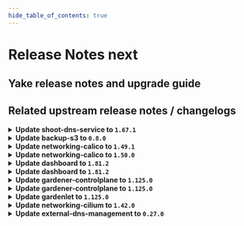 ```yaml
---
hide_table_of_contents: true
---
```


# Release Notes next

## Yake release notes and upgrade guide

## Related upstream release notes / changelogs


<details>
<summary><b>Update shoot-dns-service to <code>1.67.1</code></b></summary>

# [gardener/gardener-extension-shoot-dns-service]

## 🐛 Bug Fixes

- `[OPERATOR]` Update CRD for `DNSEntry` (missing field `.status.dnsName`) (cherry-picking of #517) by @MartinWeindel [#520]


</details>

<details>
<summary><b>Update backup-s3 to <code>0.8.0</code></b></summary>

## General Changes

* improve resource naming of chart by using fullname rather than the static gardener-extension-backup-s3 (#18) @nschad
* Harden deployment to comply with pod security standard "restricted" (#19) @MichaelEischer


</details>

<details>
<summary><b>Update networking-calico to <code>1.49.1</code></b></summary>

# [gardener/gardener-extension-networking-calico]

## ⚠️ Breaking Changes

- `[OPERATOR]` `networking-calico` no longer supports Shoots with Кubernetes version <= 1.28. by @RadaBDimitrova [#684]
## 🏃 Others

- `[OPERATOR]` Admission controller and reconciliation now check the content of the networking provider configuration for validity and report problems. by @DockToFuture [#669]
- `[OPERATOR]` Enable the `usePodCidr` option for `ipam.cidr` during input validation. by @DockToFuture [#690]
- `[OPERATOR]` export testresults as inlined ocm-resource by @heldkat [#686]
- `[OPERATOR]` Fixes a bug in Prometheus ScrapeConfigs that prevented Calico metrics from being collected. by @rickardsjp [#692]


</details>

<details>
<summary><b>Update networking-calico to <code>1.50.0</code></b></summary>

# [gardener/gardener-extension-networking-calico]

## ⚠️ Breaking Changes

- `[OPERATOR]` `networking-calico` no longer supports Shoots with Кubernetes version <= 1.28. by @RadaBDimitrova [#684]
## 🏃 Others

- `[OPERATOR]` Fixes a bug in Prometheus ScrapeConfigs that prevented Calico metrics from being collected. by @rickardsjp [#692]
- `[OPERATOR]` Admission controller and reconciliation now check the content of the networking provider configuration for validity and report problems. by @DockToFuture [#669]
- `[OPERATOR]` Enable the `usePodCidr` option for `ipam.cidr` during input validation. by @DockToFuture [#690]
- `[OPERATOR]` export testresults as inlined ocm-resource by @heldkat [#686]


</details>

<details>
<summary><b>Update dashboard to <code>1.81.2</code></b></summary>

# [gardener/dashboard]

## 🐛 Bug Fixes

- `[USER]` Fixes the sync back of changes from the ui to the shoot editor in the worker dialog by @gardener-github-actions[bot] [#2545]
- `[USER]` Improves usability of the select dialog in the worker group for "Additional OCI Runtimes" by @gardener-github-actions[bot] [#2554]


</details>

<details>
<summary><b>Update dashboard to <code>1.81.2</code></b></summary>

# [gardener/dashboard]

## 🐛 Bug Fixes

- `[USER]` Fixes the sync back of changes from the ui to the shoot editor in the worker dialog by @gardener-github-actions[bot] [#2545]
- `[USER]` Improves usability of the select dialog in the worker group for "Additional OCI Runtimes" by @gardener-github-actions[bot] [#2554]


</details>

<details>
<summary><b>Update gardener-controlplane to <code>1.125.0</code></b></summary>

# [gardener/gardener]

## ⚠️ Breaking Changes

- `[OPERATOR]` `spec.addons.nginxIngress.loadBalancerSourceRanges` are now validated as CIDRs. by @ScheererJ [#12539]
- `[OPERATOR]` `spec.addons.nginxIngress.config` is now validated as conforming to config map data rules. by @ScheererJ [#12539]
- `[OPERATOR]` `spec.systemComponents.coreDNS.rewriting.commonSuffixes` are now validated against DNS rules. by @ScheererJ [#12539]
- `[OPERATOR]` The `UseNamespacedCloudProfile` feature gate has been graduated to GA and is locked to `true`.  by @LucaBernstein [#12620]
- `[OPERATOR]` `spec.networking.type` is now validated as being a label name. by @ScheererJ [#12539]
- `[OPERATOR]` All annotations of `kube-apiserver` service in the shoot control planes will be replaced by the minimum required set of annotations. Manually added annotations will be removed. by @ScheererJ [#12630]
- `[OPERATOR]` The name of `ExposureClass` resources is now properly checked to be compliant to the DNS label rules. by @ScheererJ [#12539]
- `[USER]` Setting shoot's `.spec.providers.workers[].{maxSurge, maxUnavailable}` will be denied in future versions of Gardener for workers with updateStrategy `ManualInPlaceUpdate`. Users should unset these values with this version of Gardener. by @acumino [#12607]
## ✨ New Features

- `[USER]` The Shoot resource does now support configuring the global maximum allowed resources the vpa-recommender can recommend for a container. The corresponding upstream configuration option solves a known limitation of vpa-recommender where it can make a Pod unschedulable by recommending resource requests more than largest Node's allocatable. For more details, see [Specifying global maximum allowed resources to prevent pods from being unschedulable](https://github.com/kubernetes/autoscaler/blob/master/vertical-pod-autoscaler/docs/examples.md#specifying-global-maximum-allowed-resources-to-prevent-pods-from-being-unschedulable). by @ialidzhikov [#12481]
- `[OPERATOR]` The Seed and Garden resources do now support configuring the global maximum allowed resources the vpa-recommender can recommend for a container. The corresponding upstream configuration option solves a known limitation of vpa-recommender where it can make a Pod unschedulable by recommending resource requests more than largest Node's allocatable. For more details, see [Specifying global maximum allowed resources to prevent pods from being unschedulable](https://github.com/kubernetes/autoscaler/blob/master/vertical-pod-autoscaler/docs/examples.md#specifying-global-maximum-allowed-resources-to-prevent-pods-from-being-unschedulable). by @ialidzhikov [#12481]
## 🐛 Bug Fixes

- `[OPERATOR]` Fixed local `gardenadm` development setup for non-amd64 systems. by @ScheererJ [#12619]
- `[OPERATOR]` A bug which could cause istio service and workload dashboards to show "many-to-many matching errors" after kube-apiserver pods were rolling has been fixed.  by @oliver-goetz [#12635]
- `[OPERATOR]` Fix cluster-autoscaler specific annotations on machine deployment upon update in worker specific cluster autoscaler options. by @takoverflow [#12548]
- `[OPERATOR]` Seed registration was fixed for `ManagedSeed`s with seed templates configuring `spec.resources`. by @timuthy [#12652]
- `[OPERATOR]` Fixed a bug in the cluster overview dashboard that showed `cluster-autoscaler` as down when not deployed. by @rickardsjp [#12654]
- `[OPERATOR]` A bug which was causing the `gardener-node-agent` to enter crash-loop when its config was updated with breaking changes was fixed. by @AleksandarSavchev [#12589]
- `[USER]` The Kubernetes feature gate `ValidatingAdmissionPolicy` is now marked as removed in Kubernetes 1.32. Previously, it was possible to upgrade a Shoot cluster to Kubernetes 1.32 with this feature gate enabled, which resulted in kube-apiserver failing to start due to an unrecognized feature gate. by @marc1404 [#12643]
## 🏃 Others

- `[DEPENDENCY]` The following dependencies have been updated:  
  - `gardener/vpn2` from `0.40.0` to `0.41.0`. [Release Notes](https://redirect.github.com/gardener/vpn2/releases/tag/0.41.0) by @gardener-ci-robot [#12675]
- `[DEPENDENCY]` The following dependencies have been updated:  
  - `gardener/dashboard` from `1.81.0` to `1.81.1`. [Release Notes](https://redirect.github.com/gardener/dashboard/releases/tag/1.81.1) by @gardener-ci-robot [#12616]
- `[DEPENDENCY]` The following dependencies have been updated:  
  - `gcr.io/istio-release/pilot` from `1.25.3` to `1.25.4`.   
  - `gcr.io/istio-release/proxyv2` from `1.25.3` to `1.25.4`.   
  - `istio.io/api` from `v1.25.3` to `v1.25.4`.  by @gardener-ci-robot [#12655]
- `[DEPENDENCY]` The following dependencies have been updated:  
  - `envoyproxy/envoy` from `v1.34.3` to `v1.35.0`. [Release Notes](https://redirect.github.com/envoyproxy/envoy/releases/tag/v1.35.0) by @gardener-ci-robot [#12598]
- `[USER]` Updates to `spec.networking.ipFamiles` are now validated. by @axel7born [#12523]
- `[DEVELOPER]` migrate CICD-Pipeline to GitHub-Actions by @ccwienk [#12592]
- `[DEVELOPER]` The hostname of provider-local `Machines`/`Nodes` can be resolved via DNS, similar to typical cloud infrastructure environments. This allows connecting from a `Bastion` to a `Node` via its hostname. by @timebertt [#12657]
- `[DEVELOPER]` `DNSRecord` may now use non-canonical IPv6 addresses. by @ScheererJ [#12667]
- `[OPERATOR]` Adds machine capability based image defaulting to Shoots created with Cloudprofiles using Capabilities. by @Roncossek [#12529]
- `[OPERATOR]` The Shoot Prometheus RBAC is now restricted to the control-plane and the garden namespace. by @chrkl [#12264]
- `[OPERATOR]` A new validation for the following `(Namespaced)CloudProfile` fields has been added, ensuring qualified names:  
  - `.spec.machineImages[].name`  
  - `.spec.machineImages[].versions[].cri[].containerRuntimes[].type`  
  - `.spec.machineTypes[].name`  
  - `.spec.capabilities.name`  
  - `.spec.capabilities.values`  
  - `.spec.volumeTypes[].class`  
  - `.spec.volumeTypes[].name` by @LucaBernstein [#12666]
- `[OPERATOR]` The `gardener-node-agent` now has a `--config-dir` flag that is used to find the config file instead of a `--config` flag. by @AleksandarSavchev [#12589]
- `[OPERATOR]` Unique usernames are generated for {Admin,Viewer}KubeconfigRequests by prefixing the original/requesting username with a random string. This approach prevents conflicts with existing RBAC rules in the cluster while still preserving the identity of the requesting user. by @timuthy [#12597]
- `[OPERATOR]` Gardener administrators are now allowed to inspect and manage Services and Endpoints in the garden cluster. by @ialidzhikov [#12211]
- `[OPERATOR]` A bug in `gardener-node-agent` that prevented the location for the sandbox image to be configurable to a custom value on worker nodes with containerd 2.x was fixed. by @MrBatschner [#12665]
## 📖 Documentation

- `[OPERATOR]` Operations guide was updated to explain how overlapping network ranges between seeds and shoots are implemented. by @domdom82 [#12637]


</details>

<details>
<summary><b>Update gardener-controlplane to <code>1.125.0</code></b></summary>

# [gardener/gardener]

## ⚠️ Breaking Changes

- `[OPERATOR]` `spec.addons.nginxIngress.loadBalancerSourceRanges` are now validated as CIDRs. by @ScheererJ [#12539]
- `[OPERATOR]` `spec.addons.nginxIngress.config` is now validated as conforming to config map data rules. by @ScheererJ [#12539]
- `[OPERATOR]` `spec.systemComponents.coreDNS.rewriting.commonSuffixes` are now validated against DNS rules. by @ScheererJ [#12539]
- `[OPERATOR]` The `UseNamespacedCloudProfile` feature gate has been graduated to GA and is locked to `true`.  by @LucaBernstein [#12620]
- `[OPERATOR]` `spec.networking.type` is now validated as being a label name. by @ScheererJ [#12539]
- `[OPERATOR]` All annotations of `kube-apiserver` service in the shoot control planes will be replaced by the minimum required set of annotations. Manually added annotations will be removed. by @ScheererJ [#12630]
- `[OPERATOR]` The name of `ExposureClass` resources is now properly checked to be compliant to the DNS label rules. by @ScheererJ [#12539]
- `[USER]` Setting shoot's `.spec.providers.workers[].{maxSurge, maxUnavailable}` will be denied in future versions of Gardener for workers with updateStrategy `ManualInPlaceUpdate`. Users should unset these values with this version of Gardener. by @acumino [#12607]
## ✨ New Features

- `[USER]` The Shoot resource does now support configuring the global maximum allowed resources the vpa-recommender can recommend for a container. The corresponding upstream configuration option solves a known limitation of vpa-recommender where it can make a Pod unschedulable by recommending resource requests more than largest Node's allocatable. For more details, see [Specifying global maximum allowed resources to prevent pods from being unschedulable](https://github.com/kubernetes/autoscaler/blob/master/vertical-pod-autoscaler/docs/examples.md#specifying-global-maximum-allowed-resources-to-prevent-pods-from-being-unschedulable). by @ialidzhikov [#12481]
- `[OPERATOR]` The Seed and Garden resources do now support configuring the global maximum allowed resources the vpa-recommender can recommend for a container. The corresponding upstream configuration option solves a known limitation of vpa-recommender where it can make a Pod unschedulable by recommending resource requests more than largest Node's allocatable. For more details, see [Specifying global maximum allowed resources to prevent pods from being unschedulable](https://github.com/kubernetes/autoscaler/blob/master/vertical-pod-autoscaler/docs/examples.md#specifying-global-maximum-allowed-resources-to-prevent-pods-from-being-unschedulable). by @ialidzhikov [#12481]
## 🐛 Bug Fixes

- `[OPERATOR]` Fixed local `gardenadm` development setup for non-amd64 systems. by @ScheererJ [#12619]
- `[OPERATOR]` A bug which could cause istio service and workload dashboards to show "many-to-many matching errors" after kube-apiserver pods were rolling has been fixed.  by @oliver-goetz [#12635]
- `[OPERATOR]` Fix cluster-autoscaler specific annotations on machine deployment upon update in worker specific cluster autoscaler options. by @takoverflow [#12548]
- `[OPERATOR]` Seed registration was fixed for `ManagedSeed`s with seed templates configuring `spec.resources`. by @timuthy [#12652]
- `[OPERATOR]` Fixed a bug in the cluster overview dashboard that showed `cluster-autoscaler` as down when not deployed. by @rickardsjp [#12654]
- `[OPERATOR]` A bug which was causing the `gardener-node-agent` to enter crash-loop when its config was updated with breaking changes was fixed. by @AleksandarSavchev [#12589]
- `[USER]` The Kubernetes feature gate `ValidatingAdmissionPolicy` is now marked as removed in Kubernetes 1.32. Previously, it was possible to upgrade a Shoot cluster to Kubernetes 1.32 with this feature gate enabled, which resulted in kube-apiserver failing to start due to an unrecognized feature gate. by @marc1404 [#12643]
## 🏃 Others

- `[DEPENDENCY]` The following dependencies have been updated:  
  - `gardener/vpn2` from `0.40.0` to `0.41.0`. [Release Notes](https://redirect.github.com/gardener/vpn2/releases/tag/0.41.0) by @gardener-ci-robot [#12675]
- `[DEPENDENCY]` The following dependencies have been updated:  
  - `gardener/dashboard` from `1.81.0` to `1.81.1`. [Release Notes](https://redirect.github.com/gardener/dashboard/releases/tag/1.81.1) by @gardener-ci-robot [#12616]
- `[DEPENDENCY]` The following dependencies have been updated:  
  - `gcr.io/istio-release/pilot` from `1.25.3` to `1.25.4`.   
  - `gcr.io/istio-release/proxyv2` from `1.25.3` to `1.25.4`.   
  - `istio.io/api` from `v1.25.3` to `v1.25.4`.  by @gardener-ci-robot [#12655]
- `[DEPENDENCY]` The following dependencies have been updated:  
  - `envoyproxy/envoy` from `v1.34.3` to `v1.35.0`. [Release Notes](https://redirect.github.com/envoyproxy/envoy/releases/tag/v1.35.0) by @gardener-ci-robot [#12598]
- `[USER]` Updates to `spec.networking.ipFamiles` are now validated. by @axel7born [#12523]
- `[DEVELOPER]` migrate CICD-Pipeline to GitHub-Actions by @ccwienk [#12592]
- `[DEVELOPER]` The hostname of provider-local `Machines`/`Nodes` can be resolved via DNS, similar to typical cloud infrastructure environments. This allows connecting from a `Bastion` to a `Node` via its hostname. by @timebertt [#12657]
- `[DEVELOPER]` `DNSRecord` may now use non-canonical IPv6 addresses. by @ScheererJ [#12667]
- `[OPERATOR]` Adds machine capability based image defaulting to Shoots created with Cloudprofiles using Capabilities. by @Roncossek [#12529]
- `[OPERATOR]` The Shoot Prometheus RBAC is now restricted to the control-plane and the garden namespace. by @chrkl [#12264]
- `[OPERATOR]` A new validation for the following `(Namespaced)CloudProfile` fields has been added, ensuring qualified names:  
  - `.spec.machineImages[].name`  
  - `.spec.machineImages[].versions[].cri[].containerRuntimes[].type`  
  - `.spec.machineTypes[].name`  
  - `.spec.capabilities.name`  
  - `.spec.capabilities.values`  
  - `.spec.volumeTypes[].class`  
  - `.spec.volumeTypes[].name` by @LucaBernstein [#12666]
- `[OPERATOR]` The `gardener-node-agent` now has a `--config-dir` flag that is used to find the config file instead of a `--config` flag. by @AleksandarSavchev [#12589]
- `[OPERATOR]` Unique usernames are generated for {Admin,Viewer}KubeconfigRequests by prefixing the original/requesting username with a random string. This approach prevents conflicts with existing RBAC rules in the cluster while still preserving the identity of the requesting user. by @timuthy [#12597]
- `[OPERATOR]` Gardener administrators are now allowed to inspect and manage Services and Endpoints in the garden cluster. by @ialidzhikov [#12211]
- `[OPERATOR]` A bug in `gardener-node-agent` that prevented the location for the sandbox image to be configurable to a custom value on worker nodes with containerd 2.x was fixed. by @MrBatschner [#12665]
## 📖 Documentation

- `[OPERATOR]` Operations guide was updated to explain how overlapping network ranges between seeds and shoots are implemented. by @domdom82 [#12637]


</details>

<details>
<summary><b>Update gardenlet to <code>1.125.0</code></b></summary>

# [gardener/gardener]

## ⚠️ Breaking Changes

- `[OPERATOR]` `spec.addons.nginxIngress.loadBalancerSourceRanges` are now validated as CIDRs. by @ScheererJ [#12539]
- `[OPERATOR]` `spec.addons.nginxIngress.config` is now validated as conforming to config map data rules. by @ScheererJ [#12539]
- `[OPERATOR]` `spec.systemComponents.coreDNS.rewriting.commonSuffixes` are now validated against DNS rules. by @ScheererJ [#12539]
- `[OPERATOR]` The `UseNamespacedCloudProfile` feature gate has been graduated to GA and is locked to `true`.  by @LucaBernstein [#12620]
- `[OPERATOR]` `spec.networking.type` is now validated as being a label name. by @ScheererJ [#12539]
- `[OPERATOR]` All annotations of `kube-apiserver` service in the shoot control planes will be replaced by the minimum required set of annotations. Manually added annotations will be removed. by @ScheererJ [#12630]
- `[OPERATOR]` The name of `ExposureClass` resources is now properly checked to be compliant to the DNS label rules. by @ScheererJ [#12539]
- `[USER]` Setting shoot's `.spec.providers.workers[].{maxSurge, maxUnavailable}` will be denied in future versions of Gardener for workers with updateStrategy `ManualInPlaceUpdate`. Users should unset these values with this version of Gardener. by @acumino [#12607]
## ✨ New Features

- `[USER]` The Shoot resource does now support configuring the global maximum allowed resources the vpa-recommender can recommend for a container. The corresponding upstream configuration option solves a known limitation of vpa-recommender where it can make a Pod unschedulable by recommending resource requests more than largest Node's allocatable. For more details, see [Specifying global maximum allowed resources to prevent pods from being unschedulable](https://github.com/kubernetes/autoscaler/blob/master/vertical-pod-autoscaler/docs/examples.md#specifying-global-maximum-allowed-resources-to-prevent-pods-from-being-unschedulable). by @ialidzhikov [#12481]
- `[OPERATOR]` The Seed and Garden resources do now support configuring the global maximum allowed resources the vpa-recommender can recommend for a container. The corresponding upstream configuration option solves a known limitation of vpa-recommender where it can make a Pod unschedulable by recommending resource requests more than largest Node's allocatable. For more details, see [Specifying global maximum allowed resources to prevent pods from being unschedulable](https://github.com/kubernetes/autoscaler/blob/master/vertical-pod-autoscaler/docs/examples.md#specifying-global-maximum-allowed-resources-to-prevent-pods-from-being-unschedulable). by @ialidzhikov [#12481]
## 🐛 Bug Fixes

- `[OPERATOR]` Fixed local `gardenadm` development setup for non-amd64 systems. by @ScheererJ [#12619]
- `[OPERATOR]` A bug which could cause istio service and workload dashboards to show "many-to-many matching errors" after kube-apiserver pods were rolling has been fixed.  by @oliver-goetz [#12635]
- `[OPERATOR]` Fix cluster-autoscaler specific annotations on machine deployment upon update in worker specific cluster autoscaler options. by @takoverflow [#12548]
- `[OPERATOR]` Seed registration was fixed for `ManagedSeed`s with seed templates configuring `spec.resources`. by @timuthy [#12652]
- `[OPERATOR]` Fixed a bug in the cluster overview dashboard that showed `cluster-autoscaler` as down when not deployed. by @rickardsjp [#12654]
- `[OPERATOR]` A bug which was causing the `gardener-node-agent` to enter crash-loop when its config was updated with breaking changes was fixed. by @AleksandarSavchev [#12589]
- `[USER]` The Kubernetes feature gate `ValidatingAdmissionPolicy` is now marked as removed in Kubernetes 1.32. Previously, it was possible to upgrade a Shoot cluster to Kubernetes 1.32 with this feature gate enabled, which resulted in kube-apiserver failing to start due to an unrecognized feature gate. by @marc1404 [#12643]
## 🏃 Others

- `[DEPENDENCY]` The following dependencies have been updated:  
  - `gardener/vpn2` from `0.40.0` to `0.41.0`. [Release Notes](https://redirect.github.com/gardener/vpn2/releases/tag/0.41.0) by @gardener-ci-robot [#12675]
- `[DEPENDENCY]` The following dependencies have been updated:  
  - `gardener/dashboard` from `1.81.0` to `1.81.1`. [Release Notes](https://redirect.github.com/gardener/dashboard/releases/tag/1.81.1) by @gardener-ci-robot [#12616]
- `[DEPENDENCY]` The following dependencies have been updated:  
  - `gcr.io/istio-release/pilot` from `1.25.3` to `1.25.4`.   
  - `gcr.io/istio-release/proxyv2` from `1.25.3` to `1.25.4`.   
  - `istio.io/api` from `v1.25.3` to `v1.25.4`.  by @gardener-ci-robot [#12655]
- `[DEPENDENCY]` The following dependencies have been updated:  
  - `envoyproxy/envoy` from `v1.34.3` to `v1.35.0`. [Release Notes](https://redirect.github.com/envoyproxy/envoy/releases/tag/v1.35.0) by @gardener-ci-robot [#12598]
- `[USER]` Updates to `spec.networking.ipFamiles` are now validated. by @axel7born [#12523]
- `[DEVELOPER]` migrate CICD-Pipeline to GitHub-Actions by @ccwienk [#12592]
- `[DEVELOPER]` The hostname of provider-local `Machines`/`Nodes` can be resolved via DNS, similar to typical cloud infrastructure environments. This allows connecting from a `Bastion` to a `Node` via its hostname. by @timebertt [#12657]
- `[DEVELOPER]` `DNSRecord` may now use non-canonical IPv6 addresses. by @ScheererJ [#12667]
- `[OPERATOR]` Adds machine capability based image defaulting to Shoots created with Cloudprofiles using Capabilities. by @Roncossek [#12529]
- `[OPERATOR]` The Shoot Prometheus RBAC is now restricted to the control-plane and the garden namespace. by @chrkl [#12264]
- `[OPERATOR]` A new validation for the following `(Namespaced)CloudProfile` fields has been added, ensuring qualified names:  
  - `.spec.machineImages[].name`  
  - `.spec.machineImages[].versions[].cri[].containerRuntimes[].type`  
  - `.spec.machineTypes[].name`  
  - `.spec.capabilities.name`  
  - `.spec.capabilities.values`  
  - `.spec.volumeTypes[].class`  
  - `.spec.volumeTypes[].name` by @LucaBernstein [#12666]
- `[OPERATOR]` The `gardener-node-agent` now has a `--config-dir` flag that is used to find the config file instead of a `--config` flag. by @AleksandarSavchev [#12589]
- `[OPERATOR]` Unique usernames are generated for {Admin,Viewer}KubeconfigRequests by prefixing the original/requesting username with a random string. This approach prevents conflicts with existing RBAC rules in the cluster while still preserving the identity of the requesting user. by @timuthy [#12597]
- `[OPERATOR]` Gardener administrators are now allowed to inspect and manage Services and Endpoints in the garden cluster. by @ialidzhikov [#12211]
- `[OPERATOR]` A bug in `gardener-node-agent` that prevented the location for the sandbox image to be configurable to a custom value on worker nodes with containerd 2.x was fixed. by @MrBatschner [#12665]
## 📖 Documentation

- `[OPERATOR]` Operations guide was updated to explain how overlapping network ranges between seeds and shoots are implemented. by @domdom82 [#12637]


</details>

<details>
<summary><b>Update networking-cilium to <code>1.42.0</code></b></summary>

# [gardener/gardener-extension-networking-cilium]

## 📰 Noteworthy

- `[OPERATOR]` Cilium operator HA logic now uses guaranteed (minimum) node count instead of maximum, preventing unnecessary node spin-up and reducing compute costs in single-node clusters; HA remains guaranteed for shoots with minimum ≥ 2. by @Lappihuan [#576]
- `[DEPENDENCY]` cilium-envoy got updated to v1.32.5 by @domdom82 [#562]
## 🐛 Bug Fixes

- `[OPERATOR]` Hubble relay cert generation now also works with private api server deployments by @domdom82 [#606]
- `[OPERATOR]` An issue preventing the networking-cilium extension to patch its heartbeat lease is now fixed. by @ialidzhikov [#559]
## 🏃 Others

- `[DEVELOPER]` migrate CICD-Pipelines to GitHub-Actions by @ccwienk [#585]
- `[DEVELOPER]` connectivity test stability has been improved and should be less flaky now by @domdom82 [#587]
- `[OPERATOR]` Dual-Stack should now work consistently regardless of the order of the IP families. by @ScheererJ [#609]
- `[OPERATOR]` export testresults as inlined ocm-resource by @heldkat [#598]
- `[OPERATOR]` Fixes an issue where network status is not correct during migration to dual-stack.  by @axel7born [#611]
- `[OPERATOR]` Allow networking-cilium extension to be used in autonomous shoot clusters. by @ScheererJ [#567]
- `[OPERATOR]` Allows disabling IPv4, IPv6 and BPF masquerading in networking-cilium extension. by @vknabel [#573]
- `[OPERATOR]` Admission controller and reconciliation now check the content of the networking provider configuration for validity and report problems. by @ScheererJ [#584]
- `[OPERATOR]` The healthcheck controller is now removed. by @axel7born [#566]
- `[OPERATOR]` `kube-proxy-replacement-healthz-bind-address` is now correctly set when `kube-proxy` is disabled. by @ScheererJ [#603]
- `[OPERATOR]` Fixes some more bugs in Prometheus ScrapeConfigs that prevented Cilium metrics from being collected. by @rickardsjp [#610]
- `[OPERATOR]` Fixes a bug in Prometheus ScrapeConfigs that prevented Cilium metrics from being collected. by @ScheererJ [#608]
- `[OPERATOR]` Fix 'add-reports-to-component-descriptor' build step by @heldkat [#602]
- `[OPERATOR]` Fixed webhook for node-local-dns appending command line arguments multiple times. by @ScheererJ [#586]
- `[OPERATOR]` `networking-cilium` no longer supports Shoots with Кubernetes version <= 1.28. by @georgibaltiev [#597]


</details>

<details>
<summary><b>Update external-dns-management to <code>0.27.0</code></b></summary>

# [gardener/external-dns-management]

## ✨ New Features

- `[USER]` Extended validation of `DNSEntry` data fields. by @marc1404 [#564]
## 🐛 Bug Fixes

- `[USER]` Fixed conditionally requiring `AWS_ACCESS_KEY_ID` and `AWS_SECRET_ACCESS_KEY` only when `AWS_USE_CREDENTIALS_CHAIN` is not set (relevant for AWS Route53 `DNSProvider`). by @marc1404 [#578]
- `[USER]` Increased maximum length of PowerDNS provider `apiKey` to `8192`. by @Lappihuan [#576]
## 🏃 Others

- `[DEVELOPER]` Refactor `DNSHandlerAdapter` implementations to avoid provider specific dependencies on reuse. by @MartinWeindel [#589]
- `[OPERATOR]` Allow values `local` and `gdch-dns` for provider types by @MartinWeindel [#589]


</details>
